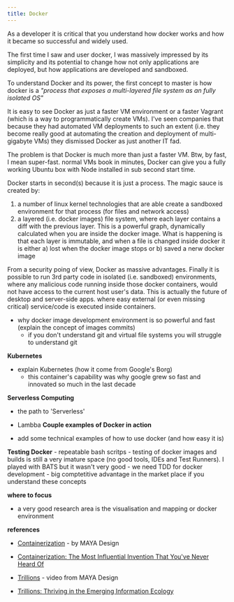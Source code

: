 ```yaml
---
title: Docker
---
```


As a developer it is critical that you understand how docker works and how it became so successful and widely used.

The first time I saw and user docker, I was massively impressed by its simplicity and its potential to change how not only applications are deployed, but how applications are developed and sandboxed.

To understand Docker and its power, the first concept to master is how docker is a _"process that exposes a multi-layered file system as an fully isolated OS"_

It is easy to see Docker as just a faster VM environment or a faster Vagrant (which is a way to programmatically create VMs). I've seen companies that because they had automated VM deployments to such an extent (i.e. they become really good at automating the creation and deployment of multi-gigabyte VMs) they dismissed Docker as just another IT fad.

The problem is that Docker is much more than just a faster VM. Btw, by fast, I mean super-fast. normal VMs book in minutes, Docker can give you a fully working Ubuntu box with Node installed in sub second start time.

Docker starts in second(s) because it is just a process. The magic sauce is created by:

1) a number of linux kernel technologies that are able create a sandboxed environment for that process (for files and network access)
2) a layered (i.e. docker images) file system, where each layer contains a diff with the previous layer. This is a powerful graph, dynamically calculated when you are inside the docker image. What is happening is that each layer is immutable, and when a file is changed inside docker it is either a) lost when the docker image stops or b) saved a nerw docker image

From a security poing of view, Docker as massive advantages. Finally it is possible to run 3rd party code in isolated (i.e. sandboxed) environments, where any malicious code running inside those docker containers, would not have access to the current host user's data. This is actually the future of desktop and server-side apps. where easy external (or even missing critical) service/code is executed inside containers.


 - why docker image development environment is so powerful and fast (explain the concept of images commits)
    - if you don't understand git and virtual file systems you will struggle to understand git

**Kubernetes**

- explain Kubernetes (how it come from Google's Borg)
    - this container's capability was why google grew so fast and innovated so much in the last decade

**Serverless Computing**

- the path to 'Serverless'
- Lambba
**Couple examples of Docker in action**

- add some technical examples of how to use docker (and how easy it is)

**Testing Docker**
    - repeatable bash scritps
    - testing of docker images and builds is still a very imature space (no good tools, IDEs and Test Runners). I played with BATS but it wasn't very good
            - we need TDD for docker development
            - big comptetitive advantage in the market place if you understand these concepts


**where to focus**

- a very good research area is the visualisation and mapping or docker environment





**references**
 - [Containerization](https://vimeo.com/49392667) - by MAYA Design
  - [Containerization: The Most Influential Invention That You've Never Heard Of](https://www.youtube.com/watch?v=F-ZskaqBshs)

  - [Trillions](https://vimeo.com/7395079) - video from MAYA Design
  - [Trillions: Thriving in the Emerging Information Ecology](https://www.amazon.co.uk/Trillions-Thriving-Emerging-Information-Ecology/dp/1118176073)